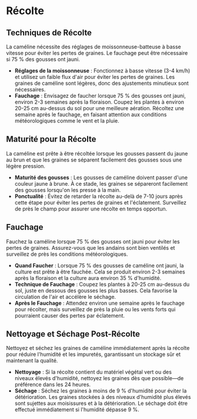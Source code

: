 # Récolte

## Techniques de Récolte

La caméline nécessite des réglages de moissonneuse-batteuse à basse vitesse pour éviter les pertes de graines. Le fauchage peut être nécessaire si 75 % des gousses ont jauni.

- **Réglages de la moissonneuse** : Fonctionnez à basse vitesse (3-4 km/h) et utilisez un faible flux d'air pour éviter les pertes de graines. Les graines de caméline sont légères, donc des ajustements minutieux sont nécessaires.
- **Fauchage** : Envisagez de faucher lorsque 75 % des gousses ont jauni, environ 2-3 semaines après la floraison. Coupez les plantes à environ 20-25 cm au-dessus du sol pour une meilleure aération. Récoltez une semaine après le fauchage, en faisant attention aux conditions météorologiques comme le vent et la pluie.

## Maturité pour la Récolte

La caméline est prête à être récoltée lorsque les gousses passent du jaune au brun et que les graines se séparent facilement des gousses sous une légère pression.

- **Maturité des gousses** : Les gousses de caméline doivent passer d'une couleur jaune à brune. À ce stade, les graines se sépareront facilement des gousses lorsqu'on les presse à la main.
- **Ponctualité** : Évitez de retarder la récolte au-delà de 7-10 jours après cette étape pour éviter les pertes de graines et l'éclatement. Surveillez de près le champ pour assurer une récolte en temps opportun.

## Fauchage

Fauchez la caméline lorsque 75 % des gousses ont jauni pour éviter les pertes de graines. Assurez-vous que les andains sont bien ventilés et surveillez de près les conditions météorologiques.

- **Quand Faucher** : Lorsque 75 % des gousses de caméline ont jauni, la culture est prête à être fauchée. Cela se produit environ 2-3 semaines après la floraison et la culture aura environ 35 % d'humidité.
- **Technique de Fauchage** : Coupez les plantes à 20-25 cm au-dessus du sol, juste en dessous des gousses les plus basses. Cela favorise la circulation de l'air et accélère le séchage.
- **Après le Fauchage** : Attendez environ une semaine après le fauchage pour récolter, mais surveillez de près la pluie ou les vents forts qui pourraient causer des pertes par éclatement.

## Nettoyage et Séchage Post-Récolte

Nettoyez et séchez les graines de caméline immédiatement après la récolte pour réduire l'humidité et les impuretés, garantissant un stockage sûr et maintenant la qualité.

- **Nettoyage** : Si la récolte contient du matériel végétal vert ou des niveaux élevés d'humidité, nettoyez les graines dès que possible—de préférence dans les 24 heures.
- **Séchage** : Séchez les graines à moins de 9 % d'humidité pour éviter la détérioration. Les graines stockées à des niveaux d'humidité plus élevés sont sujettes aux moisissures et à la détérioration. Le séchage doit être effectué immédiatement si l'humidité dépasse 9 %.